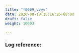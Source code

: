 ```yaml
---
title: "f0009_vvvv"
date: 2020-08-18T15:16:26+88:00
draft: false
weight: 10093

---
```


### Log reference: <no value>

```

